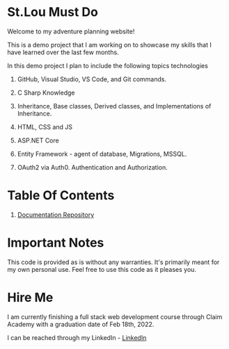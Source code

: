 # St.Lou Must Do

Welcome to my adventure planning website!

This is a demo project that I am working on to showcase my skills that I have learned over the last few months.

In this demo project I plan to include the following topics technologies

1. GitHub, Visual Studio, VS Code, and Git commands.

2. C Sharp Knowledge

3. Inheritance, Base classes, Derived classes, and Implementations of Inheritance. 

4. HTML, CSS and JS 

5. ASP.NET Core

6. Entity Framework - agent of database, Migrations, MSSQL.

7. OAuth2 via Auth0. Authentication and Authorization. 

# Table Of Contents

1. [Documentation Repository](https://github.com/AlexzandriaBennett/StLouMustDo)

# Important Notes

This code is provided as is without any warranties. It's primarily meant for my own personal use. Feel free to use this code as it pleases you.

# Hire Me

I am currently finishing a full stack web development course through Claim Academy with a graduation date of Feb 18th, 2022.

I can be reached through my LinkedIn - [LinkedIn](https://www.linkedin.com/in/alexzandria-bennett-049078107/)

